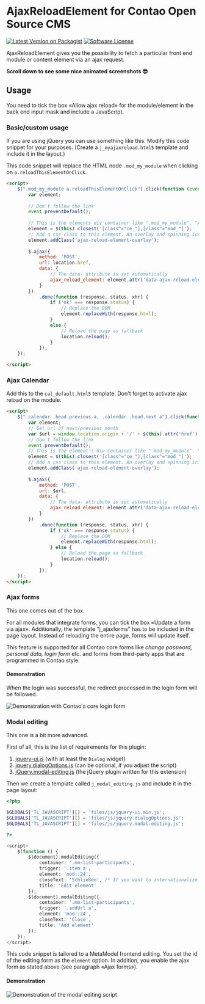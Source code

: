 # AjaxReloadElement for Contao Open Source CMS

[![Latest Version on Packagist][ico-version]][link-packagist]
[![Software License][ico-license]]()

AjaxReloadElement gives you the possibility to fetch a particular front end module or content element via an ajax
request.

**Scroll down to see some nice animated screenshots 😎**

## Usage

You need to tick the box «Allow ajax reload» for the module/element in the back end input mask and include a JavaScript.

### Basic/custom usage

If you are using jQuery you can use something like this. Modify this code snippet for your purposes. (Create a 
`j_myajaxreload.html5` template and include it in the layout.)

This code snippet will replace the HTML node `.mod_my_module` when clicking on `a.reloadThisElementOnClick`.

```html
<script>
    $(".mod_my_module a.reloadThisElementOnClick").click(function (event) {
        var element;
        
        // Don't follow the link
        event.preventDefault();
        
        // This is the elements div container like ".mod_my_module". "Allow ajax reload" has to be ticket for this element in the backend
        element = $(this).closest('[class^="ce_"],[class^="mod_"]');
        // Add a css class to this element. An overlay and spinning icon can be set via css
        element.addClass('ajax-reload-element-overlay');
        
        $.ajax({
            method: 'POST',
            url: location.href,
            data: {
                // The data- attribute is set automatically
                ajax_reload_element: element.attr('data-ajax-reload-element')
            }
        })
            .done(function (response, status, xhr) {
                if ('ok' === response.status) {
                    // Replace the DOM
                    element.replaceWith(response.html);
                }
                else {
                    // Reload the page as fallback
                    location.reload();
                }
            });
    });

</script>
```

### Ajax Calendar

Add this to the `cal_default.html5` template. Don't forget to activate ajax reload on the module.

```html
<script>
    $(".calendar .head.previous a, .calendar .head.next a").click(function (event) {
        var element;
        // Get url of next/previous month
        var $url = window.location.origin + '/' + $(this).attr('href');
        // Don't follow the link
        event.preventDefault();
        // This is the element's div container like ".mod_my_module". "Allow ajax reload" has to be enabled for this module in the back end
        element = $(this).closest('[class^="ce_"],[class^="mod_"]');
        // Add a css class to this element. An overlay and spinning icon can be set via css.
        element.addClass('ajax-reload-element-overlay');
        
        $.ajax({
            method: 'POST',
            url: $url,
            data: {
                // The data- attribute is set automatically
                ajax_reload_element: element.attr('data-ajax-reload-element')
            }
        })
            .done(function (response, status, xhr) {
                if ('ok' === response.status) {
                    // Replace the DOM
                    element.replaceWith(response.html);
                } else {
                    // Reload the page as fallback
                    location.reload();
                }
            });
    });
</script>
```

### Ajax forms

This one comes out of the box.

For all modules that integrate forms, you can tick the box «Update a form via ajax». Additionally, the template
"j_ajaxforms" has to be included in the page layout. Instead of reloading the entire page, forms will update itself.

This feature is supported for all Contao core forms like *change password,* *personal data,* *login form* etc. and forms
from third-party apps that are programmed in Contao style.

#### Demonstration

When the login was successful, the redirect processed in the login form will be followed.

![Demonstration with Contao's core login form](https://cloud.githubusercontent.com/assets/1284725/15799602/20d59fc8-2a62-11e6-8c22-2d1d971aeb20.gif)

### Modal editing

This one is a bit more advanced.

First of all, this is the list of requirements for this plugin:

1. [jquery-ui.js](https://jqueryui.com/download/) (with at least the `Dialog` widget)
2. [jquery.dialogOptions.js](https://github.com/jasonday/jQuery-UI-Dialog-extended) (can be optional, if you adjust the script)
3. [jQuery.modal-editing.js](https://gist.github.com/richardhj/27345239b7326e98658a8a4dff599736) (the jQuery plugin written for this extension)

Then we create a template called `j_modal_editing.js` and include it in the page layout:

```php
<?php

$GLOBALS['TL_JAVASCRIPT'][] = 'files/js/jquery-ui.min.js';
$GLOBALS['TL_JAVASCRIPT'][] = 'files/js/jquery.dialogOptions.js';
$GLOBALS['TL_JAVASCRIPT'][] = 'files/js/jquery.modal-editing.js';

?>

<script>
    $(function () {
        $(document).modalEditing({
            container: '.mm-list-participants',
            trigger: '.item a',
            element: 'mod::24',
            closeText: 'Schließen', /* If you want to internationalize the label, you can use (with Haste installed): <?= Haste\Util\Format::dcaLabel('default', 'close'); ?>*/
            title: 'Edit element'
        });
        $(document).modalEditing({
            container: '.mm-list-participants',
            trigger: '.addUrl a',
            element: 'mod::24',
            closeText: 'Close',
            title: 'Add element'
        });
    });
</script>
```

This code snippet is tailored to a MetaModel frontend editing. You set the id of the editing form as the `element`
option. In addition, you enable the ajax form as stated above (see paragraph «Ajax forms»).

#### Demonstration

![Demonstration of the modal editing script](https://user-images.githubusercontent.com/1284725/31863229-4013be20-b74b-11e7-890b-d1fa5f105f11.gif)

[ico-version]: https://img.shields.io/packagist/v/richardhj/contao-ajax_reload_element.svg?style=flat-square
[ico-license]: https://img.shields.io/badge/license-LGPL-brightgreen.svg?style=flat-square

[link-packagist]: https://packagist.org/packages/richardhj/contao-ajax_reload_element
